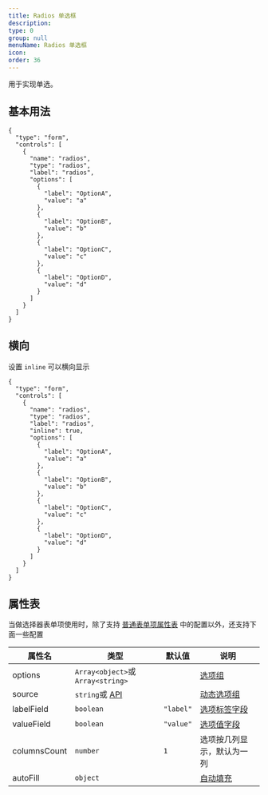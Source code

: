 ```yaml
---
title: Radios 单选框
description:
type: 0
group: null
menuName: Radios 单选框
icon:
order: 36
---
```


用于实现单选。

## 基本用法

```schema: scope="body"
{
  "type": "form",
  "controls": [
    {
      "name": "radios",
      "type": "radios",
      "label": "radios",
      "options": [
        {
          "label": "OptionA",
          "value": "a"
        },
        {
          "label": "OptionB",
          "value": "b"
        },
        {
          "label": "OptionC",
          "value": "c"
        },
        {
          "label": "OptionD",
          "value": "d"
        }
      ]
    }
  ]
}
```

## 横向

设置 `inline` 可以横向显示

```schema: scope="body"
{
  "type": "form",
  "controls": [
    {
      "name": "radios",
      "type": "radios",
      "label": "radios",
      "inline": true,
      "options": [
        {
          "label": "OptionA",
          "value": "a"
        },
        {
          "label": "OptionB",
          "value": "b"
        },
        {
          "label": "OptionC",
          "value": "c"
        },
        {
          "label": "OptionD",
          "value": "d"
        }
      ]
    }
  ]
}
```

## 属性表

当做选择器表单项使用时，除了支持 [普通表单项属性表](./formitem#%E5%B1%9E%E6%80%A7%E8%A1%A8) 中的配置以外，还支持下面一些配置

| 属性名       | 类型                                      | 默认值    | 说明                                                                                        |
| ------------ | ----------------------------------------- | --------- | ------------------------------------------------------------------------------------------- |
| options      | `Array<object>`或`Array<string>`          |           | [选项组](./options#%E9%9D%99%E6%80%81%E9%80%89%E9%A1%B9%E7%BB%84-options)                   |
| source       | `string`或 [API](../../../docs/types/api) |           | [动态选项组](./options#%E5%8A%A8%E6%80%81%E9%80%89%E9%A1%B9%E7%BB%84-source)                |
| labelField   | `boolean`                                 | `"label"` | [选项标签字段](./options#%E9%80%89%E9%A1%B9%E6%A0%87%E7%AD%BE%E5%AD%97%E6%AE%B5-labelfield) |
| valueField   | `boolean`                                 | `"value"` | [选项值字段](./options#%E9%80%89%E9%A1%B9%E5%80%BC%E5%AD%97%E6%AE%B5-valuefield)            |
| columnsCount | `number`                                  | `1`       | 选项按几列显示，默认为一列                                                                  |
| autoFill     | `object`                                  |           | [自动填充](./options#%E8%87%AA%E5%8A%A8%E5%A1%AB%E5%85%85-autofill)                         |
